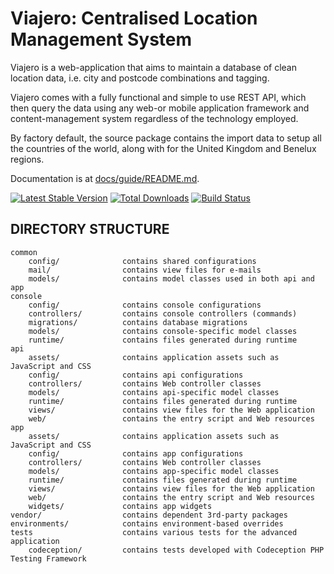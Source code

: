 Viajero: Centralised Location Management System
===============================================

Viajero is a web-application that aims to maintain a database of clean location data, i.e. city and postcode combinations and tagging.

Viajero comes with a fully functional and simple to use REST API, which then query the data using any web-or mobile application framework and content-management system regardless of the technology employed.

By factory default, the source package contains the import data to setup all the countries of the world, along with for the United Kingdom and Benelux regions. 


Documentation is at [docs/guide/README.md](docs/guide/README.md).

[![Latest Stable Version](https://poser.pugx.org/yiisoft/yii2-app-advanced/v/stable.png)](https://packagist.org/packages/yiisoft/yii2-app-advanced)
[![Total Downloads](https://poser.pugx.org/yiisoft/yii2-app-advanced/downloads.png)](https://packagist.org/packages/yiisoft/yii2-app-advanced)
[![Build Status](https://travis-ci.org/yiisoft/yii2-app-advanced.svg?branch=master)](https://travis-ci.org/yiisoft/yii2-app-advanced)

DIRECTORY STRUCTURE
-------------------

```
common
    config/              contains shared configurations
    mail/                contains view files for e-mails
    models/              contains model classes used in both api and app
console
    config/              contains console configurations
    controllers/         contains console controllers (commands)
    migrations/          contains database migrations
    models/              contains console-specific model classes
    runtime/             contains files generated during runtime
api
    assets/              contains application assets such as JavaScript and CSS
    config/              contains api configurations
    controllers/         contains Web controller classes
    models/              contains api-specific model classes
    runtime/             contains files generated during runtime
    views/               contains view files for the Web application
    web/                 contains the entry script and Web resources
app
    assets/              contains application assets such as JavaScript and CSS
    config/              contains app configurations
    controllers/         contains Web controller classes
    models/              contains app-specific model classes
    runtime/             contains files generated during runtime
    views/               contains view files for the Web application
    web/                 contains the entry script and Web resources
    widgets/             contains app widgets
vendor/                  contains dependent 3rd-party packages
environments/            contains environment-based overrides
tests                    contains various tests for the advanced application
    codeception/         contains tests developed with Codeception PHP Testing Framework
```
